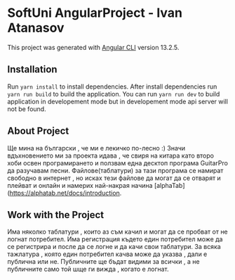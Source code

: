 # SoftUni AngularProject - Ivan Atanasov

This project was generated with [Angular CLI](https://github.com/angular/angular-cli) version 13.2.5.

## Installation

Run `yarn install` to install dependencies. After install dependencies run  `yarn run build` to build the application. You can run `yarn run dev` to build application in developement mode but in developement mode api server will not be found.

## About Project

Ще мина на български , че ми е лекичко по-лесно :) Значи вдъхновението ми за проекта идава , че свиря на китара като второ хоби освен програмирането и ползвам една десктоп програма GuitarPro да разучавам песни.
Файлове(таблатури) за тази програма се намират свободно в интернет , но исках тези файлове да могат да се отварят и плейват и онлайн и намерих най-накрая начина [alphaTab](https://alphatab.net/docs/introduction.

## Work with the Project

Има няколко таблатури , които аз съм качил и могат да се пробват от не логнат потребител. Има регистрация където един потребител може да се регистрира и после да се логне и да качи свои таблатури.
За всяка тажлатура , която един потребител качва може да указва , дали е публична или не. Публичните ще бъдат видими за всички , а не публичните само той шще ги вижда , когато е логнат.

